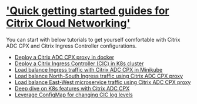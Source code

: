 # <u>'Quick getting started guides for Citrix Cloud Networking'</u>

You can start with below tutorials to get yourself comfortable with Citrix ADC CPX and Citrix Ingress Controller configurations.
* [Deploy a Citrix ADC CPX proxy in docker](https://github.com/citrix/cloud-native-getting-started/blob/master/quick-start-guides/cpx-in-docker.md)
* [Deploy a Citrix Ingress Controller (CIC) in K8s cluster](https://github.com/citrix/cloud-native-getting-started/blob/master/quick-start-guides/cic-in-k8s.md)
* [Load balance Ingress traffic with Citrix ADC CPX in Minikube](https://github.com/citrix/cloud-native-getting-started/blob/master/quick-start-guides/cpx-in-minikube.md)
* [Load balance North-South Ingress traffic using Citrix ADC CPX proxy](https://github.com/citrix/cloud-native-getting-started/blob/master/quick-start-guides/North-South-cpx-ingress-proxy.md)
* [Load balance East-West microservice traffic using Citrix ADC CPX proxy](https://github.com/citrix/cloud-native-getting-started/blob/master/quick-start-guides/East-West-cpx-ingress-proxy.md)
* [Deep dive on K8s features with Citrix ADC CPX](https://github.com/citrix/cloud-native-getting-started/blob/master/quick-start-guides/k8s-features-deepdive-using-cpx.md)
* [Leverage ConfigMap for changing CIC log levels]()